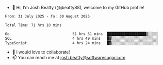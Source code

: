 - 👋 Hi, I’m Josh Beatty (@jbeatty88), welcome to my GitHub profile!

<!--START_SECTION:waka-->

```txt
From: 31 July 2025 - To: 30 August 2025

Total Time: 71 hrs 10 mins

Go                             51 hrs 51 mins  ██████████████████▒░░░░░░   72.87 %
SQL                            4 hrs 49 mins   █▓░░░░░░░░░░░░░░░░░░░░░░░   06.79 %
TypeScript                     4 hrs 24 mins   █▓░░░░░░░░░░░░░░░░░░░░░░░   06.20 %
```

<!--END_SECTION:waka-->

- 💞️ I would love to collaborate!
- 📫 You can reach me at josh.beatty@softwaresugar.com

<!---
jbeatty88/jbeatty88 is a ✨ special ✨ repository because its `README.md` (this file) appears on your GitHub profile.
You can click the Preview link to take a look at your changes.
--->

